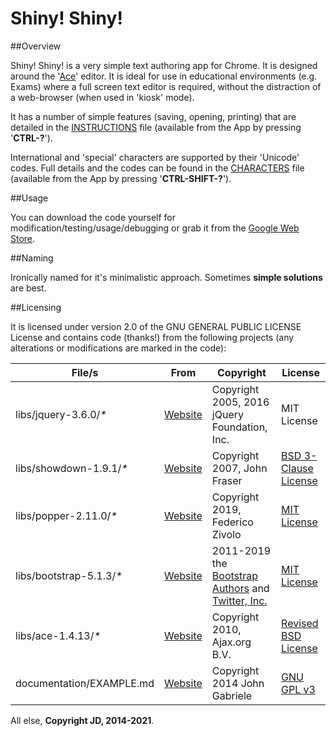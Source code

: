# Shiny! Shiny!

##Overview

Shiny! Shiny! is a very simple text authoring app for Chrome. It is designed around the '[Ace](https://ace.c9.io)' editor. It is ideal for use in educational environments (e.g. Exams) where a full screen text editor is required, without the distraction of a web-browser (when used in 'kiosk' mode).

It has a number of simple features (saving, opening, printing) that are detailed in the [INSTRUCTIONS](documentation/INSTRUCTIONS.md) file (available from the App by pressing '__CTRL-?__').

International and 'special' characters are supported by their 'Unicode' codes. Full details and the codes can be found in the [CHARACTERS](documentation/CHARACTERS.md) file (available from the App by pressing '__CTRL-SHIFT-?__').

##Usage

You can download the code yourself for modification/testing/usage/debugging or grab it from the [Google Web Store](https://chrome.google.com/webstore/detail/shiny-shiny/ihigondjldgbcfcaabmplodljjliedaf).

##Naming

Ironically named for it's minimalistic approach. Sometimes __simple solutions__ are best.

##Licensing

It is licensed under version 2.0 of the GNU GENERAL PUBLIC LICENSE License and contains code (thanks!) from the following projects (any alterations or modifications are marked in the code):

|File/s|From|Copyright|License|
|---|---|---|---|
|libs/jquery-3.6.0/_*_|[Website](https://jquery.com/)|Copyright 2005, 2016 jQuery Foundation, Inc.|MIT License|
|libs/showdown-1.9.1/_*_|[Website](http://showdownjs.com/)|Copyright 2007, John Fraser|[BSD 3-Clause License](https://github.com/showdownjs/showdown/blob/master/license.txt)|
|libs/popper-2.11.0/_*_|[Website](https://popper.js.org/)|Copyright 2019, Federico Zivolo|[MIT License](https://github.com/floating-ui/floating-ui/blob/v2.x/LICENSE.md)|
|libs/bootstrap-5.1.3/_*_|[Website](https://getbootstrap.com)|2011-2019 the [Bootstrap Authors](https://github.com/twbs/bootstrap/graphs/contributors) and [Twitter, Inc.](https://twitter.com/)|[MIT License](https://github.com/twbs/bootstrap/blob/master/LICENSE)|
|libs/ace-1.4.13/_*_|[Website](https://ace.c9.io)|Copyright 2010, Ajax.org B.V.|[Revised BSD License](https://github.com/ajaxorg/ace/blob/master/LICENSE)|
|documentation/EXAMPLE.md|[Website](http://www.unexpected-vortices.com/sw/rippledoc/quick-markdown-example.html)|Copyright 2014 John Gabriele|[GNU GPL v3](http://www.gnu.org/licenses/)|

All else, __Copyright JD, 2014-2021__.